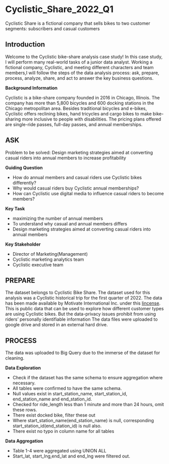 # Cyclistic_Share_2022_Q1
Cyclistic Share is a fictional company that sells bikes to two customer segments: subscribers and casual customers

## Introduction
Welcome to the Cyclistic bike-share analysis case study! In this case study, I will perform many real-world tasks of a junior data
analyst. Working a fictional company, Cyclistic, and meeting different characters and team members,I will follow the steps of the data analysis process: ask, prepare, process, analyze, share, and act to answer the
key business questions.

**Background Information**

Cyclistic is a bike-share company founded in 2016 in Chicago, Illinois. The company has more than 5,800 bicycles and 600 docking stations in the Chicago metropolitan area. Besides traditional bicycles and e-bikes, Cyclistic offers reclining bikes, hand tricycles and cargo bikes to make bike-sharing more inclusive to people with disabilities. The pricing plans offered are single-ride passes, full-day passes, and annual memberships.

## ASK
Problem to be solved: Design marketing strategies aimed at converting casual riders into annual members to increase profitability

**Guiding Question**


<ul>
  <li>How do annual members and casual riders use Cyclistic bikes differently?
</li>
  <li>Why would casual riders buy Cyclistic annual memberships? 
</li>
  <li>How can Cyclistic use digital media to influence casual riders to become members?
</li>
</ul>

**Key Task**
<ul>
  <li>maximizing the number of annual members
</li>
  <li>To understand why casual and annual members differs
</li>
  <li>Design marketing strategies aimed at converting casual riders into annual members</li>
</ul>

**Key Stakeholder**
<ul>
  <li>Director of Marketing(Management)
</li>
  <li>Cyclistic marketing analytics team
</li>
  <li>Cyclistic executive team
</li>
</ul>

## PREPARE
The dataset belongs to Cyclistic Bike Share. The dataset used for this analysis was a Cyclistic historical trip for the first quarter of 2022. The data has been made available by Motivate International Inc. under this <a href="https://www.divvybikes.com/data-license-agreement" color="blue">lincense</a>. This is public data that can be used to explore how different customer types are using Cyclistic bikes. But the data-privacy issues prohibit from using riders’ personally identifiable information
The data files were uploaded to google drive and stored in an external hard drive.

## PROCESS
The data was uploaded to Big Query due to the immerse of the dataset for cleaning. 

**Data Exploration**
<ul>
  <li>Check if the dataset has the same schema to ensure aggregation where necessary. </li>
  <li>All tables were confirmed to have the same schema.
</li>
  <li>Null values exist in start_station_name, start_station_id, end_station_name and end_station_id.
</li>
  <li>Checked for ride_length less than 1 minute and more than 24 hours, omit these rows.
</li>
  <li>There exist docked bike, filter these out
</li>
  <li>Where start_station_name(end_station_name) is null, corresponding start_station_id(end_station_id) is null also.
</li>
  <li>There exist no typo in column name for all tables
</li>
</ul>

**Data Aggregation**
<ul>
  <li>Table 1-4 were aggregated using UNION ALL
</li>
  <li>Start_lat, start_lng,end_lat and end_lng were filtered out.</li>
</ul>








